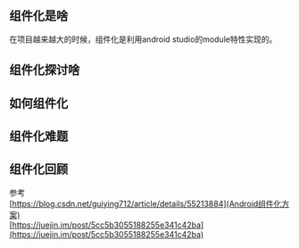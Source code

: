 ## 组件化是啥
在项目越来越大的时候，组件化是利用android studio的module特性实现的。

## 组件化探讨啥

## 如何组件化

## 组件化难题

## 组件化回顾



参考<br>
[https://blog.csdn.net/guiying712/article/details/55213884](Android组件化方案)<br>
[https://juejin.im/post/5cc5b3055188255e341c42ba](https://juejin.im/post/5cc5b3055188255e341c42ba)
